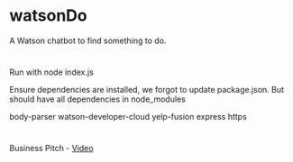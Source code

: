 # watsonDo
A Watson chatbot to find something to do.
#
Run with node index.js

Ensure dependencies are installed, we forgot to update package.json. But should have all dependencies in node_modules

body-parser watson-developer-cloud yelp-fusion express https

#
Business Pitch - [Video](https://www.youtube.com/watch?v=8QItuzncmqY)
